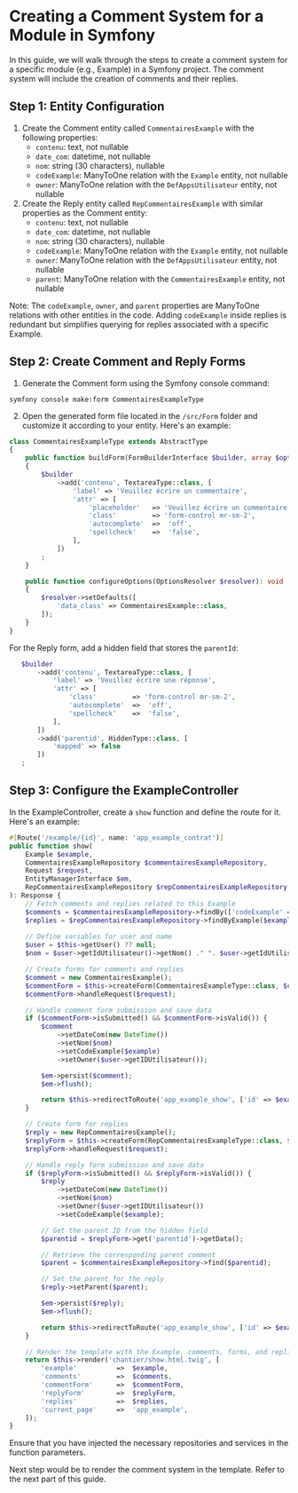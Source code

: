 # Creating a Comment System for a Module in Symfony

In this guide, we will walk through the steps to create a comment system for a specific module (e.g., Example) in a Symfony project. The comment system will include the creation of comments and their replies.

## Step 1: Entity Configuration

1. Create the Comment entity called `CommentairesExample` with the following properties:
   - `contenu`: text, not nullable
   - `date_com`: datetime, not nullable
   - `nom`: string (30 characters), nullable
   - `codeExample`: ManyToOne relation with the `Example` entity, not nullable
   - `owner`: ManyToOne relation with the `DefAppsUtilisateur` entity, not nullable
2. Create the Reply entity called `RepCommentairesExample` with similar properties as the Comment entity:
   - `contenu`: text, not nullable
   - `date_com`: datetime, not nullable
   - `nom`: string (30 characters), nullable
   - `codeExample`: ManyToOne relation with the `Example` entity, not nullable
   - `owner`: ManyToOne relation with the `DefAppsUtilisateur` entity, not nullable
   - `parent`: ManyToOne relation with the `CommentairesExample` entity, not nullable

Note: The `codeExample`, `owner`, and `parent` properties are ManyToOne relations with other entities in the code. Adding `codeExample` inside replies is redundant but simplifies querying for replies associated with a specific Example.

## Step 2: Create Comment and Reply Forms

1. Generate the Comment form using the Symfony console command:

```shell
symfony console make:form CommentairesExampleType
```

2. Open the generated form file located in the `/src/Form` folder and customize it according to your entity. Here's an example:

```php
class CommentairesExampleType extends AbstractType
{
    public function buildForm(FormBuilderInterface $builder, array $options): void
    {
        $builder
            ->add('contenu', TextareaType::class, [
                'label' => 'Veuillez écrire un commentaire',
                'attr' => [
                    'placeholder'   => 'Veuillez écrire un commentaire',
                    'class'         => 'form-control mr-sm-2',
                    'autocomplete'  =>  'off',
                    'spellcheck'    =>  'false',
                ],
            ])
        ;
    }

    public function configureOptions(OptionsResolver $resolver): void
    {
        $resolver->setDefaults([
            'data_class' => CommentairesExample::class,
        ]);
    }
}
```

For the Reply form, add a hidden field that stores the `parentId`:

```php
   $builder
       ->add('contenu', TextareaType::class, [
           'label' => 'Veuillez écrire une réponse',
           'attr' => [
               'class'         => 'form-control mr-sm-2',
               'autocomplete'  =>  'off',
               'spellcheck'    =>  'false',
           ],
       ])
       ->add('parentid', HiddenType::class, [
           'mapped' => false
       ])
   ;
```

## Step 3: Configure the ExampleController

In the ExampleController, create a `show` function and define the route for it. Here's an example:

```php
#[Route('/example/{id}', name: 'app_example_contrat')]
public function show(
    Example $example,
    CommentairesExampleRepository $commentairesExampleRepository,
    Request $request,
    EntityManagerInterface $em,
    RepCommentairesExampleRepository $repCommentairesExampleRepository
): Response {
    // Fetch comments and replies related to this Example
    $comments = $commentairesExampleRepository->findBy(['codeExample' => $example->getId()]);
    $replies = $repCommentairesExampleRepository->findByExample($example->getId());
    
    // Define variables for user and name
    $user = $this->getUser() ?? null;
    $nom = $user->getIdUtilisateur()->getNom() ." ". $user->getIdUtilisateur()->getPrenom();

    // Create forms for comments and replies
    $comment = new CommentairesExample();
    $commentForm = $this->createForm(CommentairesExampleType::class, $comment);
    $commentForm->handleRequest($request);

    // Handle comment form submission and save data
    if ($commentForm->isSubmitted() && $commentForm->isValid()) {
        $comment
            ->setDateCom(new DateTime())
            ->setNom($nom)
            ->setCodeExample($example)
            ->setOwner($user->getIDUtilisateur());

        $em->persist($comment);
        $em->flush();

        return $this->redirectToRoute('app_example_show', ['id' => $example->getId()]);
    }

    // Create form for replies
    $reply = new RepCommentairesExample();
    $replyForm = $this->createForm(RepCommentairesExampleType::class, $reply);
    $replyForm->handleRequest($request);

    // Handle reply form submission and save data
    if ($replyForm->isSubmitted() && $replyForm->isValid()) {
        $reply
            ->setDateCom(new DateTime())
            ->setNom($nom)
            ->setOwner($user->getIDUtilisateur())
            ->setCodeExample($example);

        // Get the parent ID from the hidden field
        $parentid = $replyForm->get('parentid')->getData();

        // Retrieve the corresponding parent comment
        $parent = $commentairesExampleRepository->find($parentid);

        // Set the parent for the reply
        $reply->setParent($parent);

        $em->persist($reply);
        $em->flush();

        return $this->redirectToRoute('app_example_show', ['id' => $example->getId()]);
    }

    // Render the template with the Example, comments, forms, and replies
    return $this->render('chantier/show.html.twig', [
        'example'          =>  $example,
        'comments'         =>  $comments,
        'commentForm'      =>  $commentForm,
        'replyForm'        =>  $replyForm,
        'replies'          =>  $replies,
        'current_page'     =>  'app_example',
    ]);
}
```

Ensure that you have injected the necessary repositories and services in the function parameters.

Next step would be to render the comment system in the template. Refer to the next part of this guide.